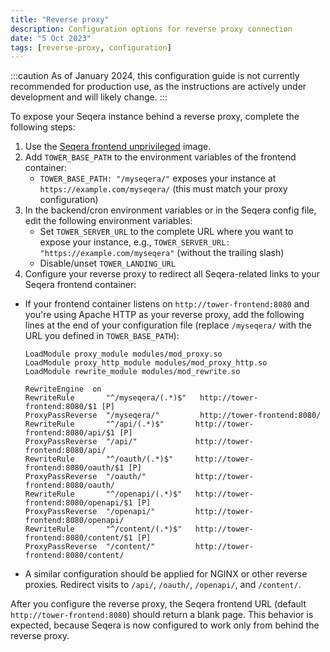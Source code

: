 ```yaml
---
title: "Reverse proxy"
description: Configuration options for reverse proxy connection
date: "5 Oct 2023"
tags: [reverse-proxy, configuration]
---
```


:::caution
As of January 2024, this configuration guide is not currently recommended for production use, as the instructions are actively under development and will likely change.
:::

To expose your Seqera instance behind a reverse proxy, complete the following steps:

1. Use the [Seqera frontend unprivileged](../kubernetes#seqera-frontend-unprivileged) image.
2. Add `TOWER_BASE_PATH` to the environment variables of the frontend container:
   - `TOWER_BASE_PATH: "/myseqera/"` exposes your instance at `https://example.com/myseqera/` (this must match your proxy configuration)
3. In the backend/cron environment variables or in the Seqera config file, edit the following environment variables:
   - Set `TOWER_SERVER_URL` to the complete URL where you want to expose your instance, e.g., `TOWER_SERVER_URL: "https://example.com/myseqera"` (without the trailing slash)
   - Disable/unset `TOWER_LANDING_URL`
4. Configure your reverse proxy to redirect all Seqera-related links to your Seqera frontend container:

- If your frontend container listens on `http://tower-frontend:8080` and you're using Apache HTTP as your reverse proxy, add the following lines at the end of your configuration file (replace `/myseqera/` with the URL you defined in `TOWER_BASE_PATH`):

  ```
  LoadModule proxy_module modules/mod_proxy.so
  LoadModule proxy_http_module modules/mod_proxy_http.so
  LoadModule rewrite_module modules/mod_rewrite.so

  RewriteEngine  on
  RewriteRule       "^/myseqera/(.*)$"   http://tower-frontend:8080/$1 [P]
  ProxyPassReverse  "/myseqera/"         http://tower-frontend:8080/
  RewriteRule       "^/api/(.*)$"       http://tower-frontend:8080/api/$1 [P]
  ProxyPassReverse  "/api/"             http://tower-frontend:8080/api/
  RewriteRule       "^/oauth/(.*)$"     http://tower-frontend:8080/oauth/$1 [P]
  ProxyPassReverse  "/oauth/"           http://tower-frontend:8080/oauth/
  RewriteRule       "^/openapi/(.*)$"   http://tower-frontend:8080/openapi/$1 [P]
  ProxyPassReverse  "/openapi/"         http://tower-frontend:8080/openapi/
  RewriteRule       "^/content/(.*)$"   http://tower-frontend:8080/content/$1 [P]
  ProxyPassReverse  "/content/"         http://tower-frontend:8080/content/
  ```

- A similar configuration should be applied for NGINX or other reverse proxies. Redirect visits to `/api/`, `/oauth/`, `/openapi/`, and `/content/`.

After you configure the reverse proxy, the Seqera frontend URL (default `http://tower-frontend:8080`) should return a blank page. This behavior is expected, because Seqera is now configured to work only from behind the reverse proxy.
